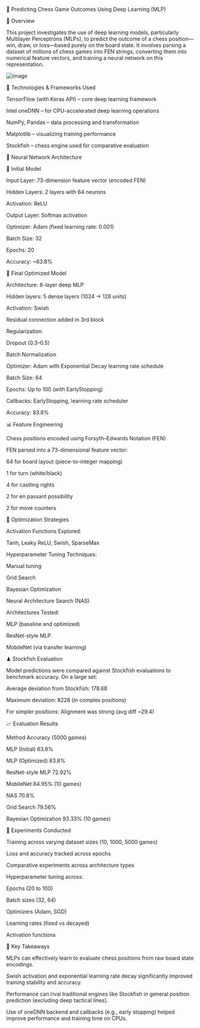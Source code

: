 🧠 Predicting Chess Game Outcomes Using Deep Learning (MLP)

📌 Overview

This project investigates the use of deep learning models, particularly Multilayer Perceptrons (MLPs), to predict the outcome of a chess position—win, draw, or loss—based purely on the board state. It involves parsing a dataset of millions of chess games into FEN strings, converting them into numerical feature vectors, and training a neural network on this representation.

![image](https://github.com/user-attachments/assets/140d9918-f429-46a7-824b-afe167d087eb)


🧰 Technologies & Frameworks Used

TensorFlow (with Keras API) – core deep learning framework

Intel oneDNN – for CPU-accelerated deep learning operations

NumPy, Pandas – data processing and transformation

Matplotlib – visualizing training performance

Stockfish – chess engine used for comparative evaluation

🧠 Neural Network Architecture

🔷 Initial Model

Input Layer: 73-dimension feature vector (encoded FEN)

Hidden Layers: 2 layers with 64 neurons

Activation: ReLU

Output Layer: Softmax activation

Optimizer: Adam (fixed learning rate: 0.001)

Batch Size: 32

Epochs: 20

Accuracy: ~63.8%

🔶 Final Optimized Model

Architecture: 8-layer deep MLP

Hidden layers: 5 dense layers (1024 → 128 units)

Activation: Swish

Residual connection added in 3rd block

Regularization:

Dropout (0.3–0.5)

Batch Normalization

Optimizer: Adam with Exponential Decay learning rate schedule

Batch Size: 64

Epochs: Up to 100 (with EarlyStopping)

Callbacks: EarlyStopping, learning rate scheduler

Accuracy: 83.8%

📊 Feature Engineering

Chess positions encoded using Forsyth–Edwards Notation (FEN)

FEN parsed into a 73-dimensional feature vector:

64 for board layout (piece-to-integer mapping)

1 for turn (white/black)

4 for castling rights

2 for en passant possibility

2 for move counters

🔄 Optimization Strategies

Activation Functions Explored:

Tanh, Leaky ReLU, Swish, SparseMax

Hyperparameter Tuning Techniques:

Manual tuning

Grid Search

Bayesian Optimization

Neural Architecture Search (NAS)

Architectures Tested:

MLP (baseline and optimized)

ResNet-style MLP

MobileNet (via transfer learning)

♟ Stockfish Evaluation

Model predictions were compared against Stockfish evaluations to benchmark accuracy. On a large set:

Average deviation from Stockfish: 178.68

Maximum deviation: 8226 (in complex positions)

For simpler positions: Alignment was strong (avg diff ~29.4)

📈 Evaluation Results

Method	Accuracy (5000 games)

MLP (Initial)	63.8%

MLP (Optimized)	83.8%

ResNet-style MLP	72.92%

MobileNet	84.95% (10 games)

NAS	70.8%

Grid Search	79.56%

Bayesian Optimization	93.33% (10 games)

🧪 Experiments Conducted

Training across varying dataset sizes (10, 1000, 5000 games)

Loss and accuracy tracked across epochs

Comparative experiments across architecture types

Hyperparameter tuning across:

Epochs (20 to 100)

Batch sizes (32, 64)

Optimizers (Adam, SGD)

Learning rates (fixed vs decayed)

Activation functions

🏁 Key Takeaways

MLPs can effectively learn to evaluate chess positions from raw board state encodings.

Swish activation and exponential learning rate decay significantly improved training stability and accuracy.

Performance can rival traditional engines like Stockfish in general position prediction (excluding deep tactical lines).

Use of oneDNN backend and callbacks (e.g., early stopping) helped improve performance and training time on CPUs.
